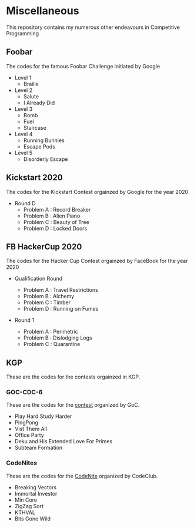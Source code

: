 # Miscellaneous

This repository contains my numerous other endeavours in Competitive Programming

## Foobar

The codes for the famous Foobar Challenge initiated by Google

- Level 1
  - Braille
- Level 2
  - Salute
  - I Already Did
- Level 3
  - Bomb
  - Fuel
  - Staircase
- Level 4
  - Running Bunnies
  - Escape Pods
- Level 5
  - Disorderly Escape

## Kickstart 2020

The codes for the Kickstart Contest orgainzed by Google for the year 2020

- Round D
  - Problem A : Record Breaker
  - Problem B : Alien Piano
  - Problem C : Beauty of Tree
  - Problem D : Locked Doors

## FB HackerCup 2020

The codes for the Hacker Cup Contest orgainzed by FaceBook for the year 2020

- Qualification Round
  - Problem A : Travel Restrictions
  - Problem B : Alchemy
  - Problem C : Timber
  - Problem D : Running on Fumes

- Round 1
  - Problem A : Perimetric
  - Problem B : Dislodging Logs
  - Problem C : Quarantine

## KGP

These are the codes for the contests orgainzed in KGP.

### GOC-CDC-6

These are the codes for the [contest](https://www.hackerrank.com/contests/goc-cdc-series-6/challenges) organized by GoC.

- Play Hard Study Harder
- PingPong
- Vist Them All
- Office Party
- Deku and His Extended Love For Primes
- Subteam Formation

### CodeNites

These are the codes for the [CodeNite](https://www.hackerrank.com/contests/codenite-v1/challenges) organized by CodeClub.

- Breaking Vectors
- Immortal Investor
- Min Core
- ZigZag Sort
- KTHVAL
- Bits Gone Wild